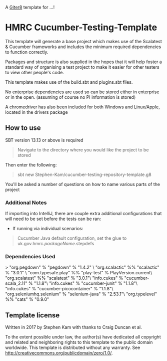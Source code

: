 A [Giter8][g8] template for ...!

<h1>HMRC Cucumber-Testing-Template</h1>


This template will generate a base project which makes use of the Scalatest & Cucumber frameworks
and includes the minimum required dependencies to function correctly.

Packages and structure is also supplied in the hopes that it will help foster a standard way of organising a test project
to make it easier for other testers to view other people's code.

This template makes use of the build.sbt and plugins.sbt files.

No enterprise dependencies are used so can be stored either in enterprise or in the open. (assuming of course no PI information is stored)

A chromedriver has also been included for both Windows and Linux/Apple, located in the drivers package

<h2>How to use</h2>

SBT version 13.13 or above is required

>Navigate to the directory where you would like the project to be stored

Then enter the following:

>sbt new Stephen-Kam/cucumber-testing-repository-template.g8

You'll be asked a number of questions on how to name various parts of the project

<h3>Additional Notes</h3>

If importing into IntelliJ, there are couple extra additional configurations that will need to be set before the tests can be ran:

- If running via individual scenarios:

>Cucumber Java default configuration, set the glue to uk.gov.hmrc.$packageName$.stepdefs

<h3>Dependencies Used</h3>
>  "org.pegdown" % "pegdown" % "1.4.2" \
   "org.scalactic" %% "scalactic" % "3.0.1" \
   "com.typesafe.play" %% "play-test" % PlayVersion.current\
   "org.scalatest" %% "scalatest" % "3.0.1"\
   "info.cukes" % "cucumber-scala_2.11" % "1.1.8"\
   "info.cukes" % "cucumber-junit" % "1.1.8"\
   "info.cukes" % "cucumber-picocontainer" % "1.1.8"\
   "org.seleniumhq.selenium" % "selenium-java" % "2.53.1"\
   "org.typelevel" %% "cats" % "0.9.0"

<h2>Template license</h2>

Written in 2017 by Stephen Kam
with thanks to Craig Duncan et al.

To the extent possible under law, the author(s) have dedicated all copyright and related
and neighboring rights to this template to the public domain worldwide.
This template is distributed without any warranty. See <http://creativecommons.org/publicdomain/zero/1.0/>.

[g8]: http://www.foundweekends.org/giter8/
